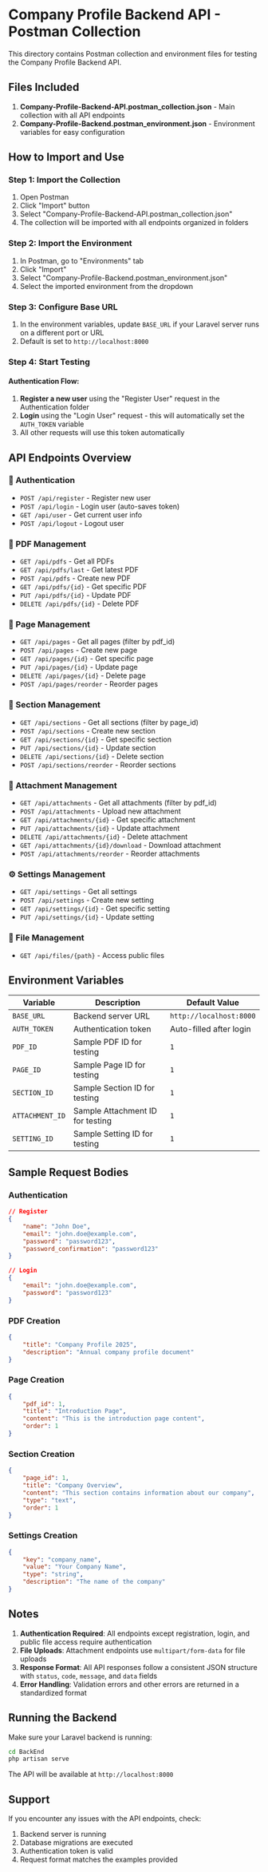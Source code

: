 # Company Profile Backend API - Postman Collection

This directory contains Postman collection and environment files for testing the Company Profile Backend API.

## Files Included

1. **Company-Profile-Backend-API.postman_collection.json** - Main collection with all API endpoints
2. **Company-Profile-Backend.postman_environment.json** - Environment variables for easy configuration

## How to Import and Use

### Step 1: Import the Collection

1. Open Postman
2. Click "Import" button
3. Select "Company-Profile-Backend-API.postman_collection.json"
4. The collection will be imported with all endpoints organized in folders

### Step 2: Import the Environment

1. In Postman, go to "Environments" tab
2. Click "Import"
3. Select "Company-Profile-Backend.postman_environment.json"
4. Select the imported environment from the dropdown

### Step 3: Configure Base URL

1. In the environment variables, update `BASE_URL` if your Laravel server runs on a different port or URL
2. Default is set to `http://localhost:8000`

### Step 4: Start Testing

#### Authentication Flow:

1. **Register a new user** using the "Register User" request in the Authentication folder
2. **Login** using the "Login User" request - this will automatically set the `AUTH_TOKEN` variable
3. All other requests will use this token automatically

## API Endpoints Overview

### 🔐 Authentication

-   `POST /api/register` - Register new user
-   `POST /api/login` - Login user (auto-saves token)
-   `GET /api/user` - Get current user info
-   `POST /api/logout` - Logout user

### 📄 PDF Management

-   `GET /api/pdfs` - Get all PDFs
-   `GET /api/pdfs/last` - Get latest PDF
-   `POST /api/pdfs` - Create new PDF
-   `GET /api/pdfs/{id}` - Get specific PDF
-   `PUT /api/pdfs/{id}` - Update PDF
-   `DELETE /api/pdfs/{id}` - Delete PDF

### 📃 Page Management

-   `GET /api/pages` - Get all pages (filter by pdf_id)
-   `POST /api/pages` - Create new page
-   `GET /api/pages/{id}` - Get specific page
-   `PUT /api/pages/{id}` - Update page
-   `DELETE /api/pages/{id}` - Delete page
-   `POST /api/pages/reorder` - Reorder pages

### 📝 Section Management

-   `GET /api/sections` - Get all sections (filter by page_id)
-   `POST /api/sections` - Create new section
-   `GET /api/sections/{id}` - Get specific section
-   `PUT /api/sections/{id}` - Update section
-   `DELETE /api/sections/{id}` - Delete section
-   `POST /api/sections/reorder` - Reorder sections

### 📎 Attachment Management

-   `GET /api/attachments` - Get all attachments (filter by pdf_id)
-   `POST /api/attachments` - Upload new attachment
-   `GET /api/attachments/{id}` - Get specific attachment
-   `PUT /api/attachments/{id}` - Update attachment
-   `DELETE /api/attachments/{id}` - Delete attachment
-   `GET /api/attachments/{id}/download` - Download attachment
-   `POST /api/attachments/reorder` - Reorder attachments

### ⚙️ Settings Management

-   `GET /api/settings` - Get all settings
-   `POST /api/settings` - Create new setting
-   `GET /api/settings/{id}` - Get specific setting
-   `PUT /api/settings/{id}` - Update setting

### 📁 File Management

-   `GET /api/files/{path}` - Access public files

## Environment Variables

| Variable        | Description                      | Default Value           |
| --------------- | -------------------------------- | ----------------------- |
| `BASE_URL`      | Backend server URL               | `http://localhost:8000` |
| `AUTH_TOKEN`    | Authentication token             | Auto-filled after login |
| `PDF_ID`        | Sample PDF ID for testing        | `1`                     |
| `PAGE_ID`       | Sample Page ID for testing       | `1`                     |
| `SECTION_ID`    | Sample Section ID for testing    | `1`                     |
| `ATTACHMENT_ID` | Sample Attachment ID for testing | `1`                     |
| `SETTING_ID`    | Sample Setting ID for testing    | `1`                     |

## Sample Request Bodies

### Authentication

```json
// Register
{
    "name": "John Doe",
    "email": "john.doe@example.com",
    "password": "password123",
    "password_confirmation": "password123"
}

// Login
{
    "email": "john.doe@example.com",
    "password": "password123"
}
```

### PDF Creation

```json
{
    "title": "Company Profile 2025",
    "description": "Annual company profile document"
}
```

### Page Creation

```json
{
    "pdf_id": 1,
    "title": "Introduction Page",
    "content": "This is the introduction page content",
    "order": 1
}
```

### Section Creation

```json
{
    "page_id": 1,
    "title": "Company Overview",
    "content": "This section contains information about our company",
    "type": "text",
    "order": 1
}
```

### Settings Creation

```json
{
    "key": "company_name",
    "value": "Your Company Name",
    "type": "string",
    "description": "The name of the company"
}
```

## Notes

1. **Authentication Required**: All endpoints except registration, login, and public file access require authentication
2. **File Uploads**: Attachment endpoints use `multipart/form-data` for file uploads
3. **Response Format**: All API responses follow a consistent JSON structure with `status`, `code`, `message`, and `data` fields
4. **Error Handling**: Validation errors and other errors are returned in a standardized format

## Running the Backend

Make sure your Laravel backend is running:

```bash
cd BackEnd
php artisan serve
```

The API will be available at `http://localhost:8000`

## Support

If you encounter any issues with the API endpoints, check:

1. Backend server is running
2. Database migrations are executed
3. Authentication token is valid
4. Request format matches the examples provided
